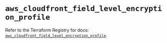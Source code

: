 # `aws_cloudfront_field_level_encryption_profile`

Refer to the Terraform Registry for docs: [`aws_cloudfront_field_level_encryption_profile`](https://registry.terraform.io/providers/hashicorp/aws/5.79.0/docs/resources/cloudfront_field_level_encryption_profile).
